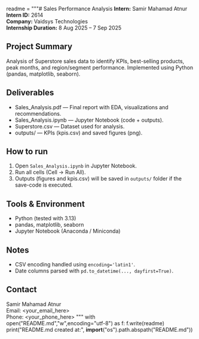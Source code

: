 readme = """# Sales Performance Analysis
**Intern:** Samir Mahamad Atnur  
**Intern ID:** 2614  
**Company:** Vaidsys Technologies  
**Internship Duration:** 8 Aug 2025 – 7 Sep 2025

## Project Summary
Analysis of Superstore sales data to identify KPIs, best-selling products, peak months, and region/segment performance. Implemented using Python (pandas, matplotlib, seaborn).

## Deliverables
- Sales_Analysis.pdf — Final report with EDA, visualizations and recommendations.
- Sales_Analysis.ipynb — Jupyter Notebook (code + outputs).
- Superstore.csv — Dataset used for analysis.
- outputs/ — KPIs (kpis.csv) and saved figures (png).

## How to run
1. Open `Sales_Analysis.ipynb` in Jupyter Notebook.
2. Run all cells (Cell → Run All).
3. Outputs (figures and kpis.csv) will be saved in `outputs/` folder if the save-code is executed.

## Tools & Environment
- Python (tested with 3.13)
- pandas, matplotlib, seaborn
- Jupyter Notebook (Anaconda / Miniconda)

## Notes
- CSV encoding handled using `encoding='latin1'`.
- Date columns parsed with `pd.to_datetime(..., dayfirst=True)`.

## Contact
Samir Mahamad Atnur  
Email: <your_email_here>  
Phone: <your_phone_here>
"""
with open("README.md","w",encoding="utf-8") as f:
    f.write(readme)
print("README.md created at:", __import__("os").path.abspath("README.md"))
